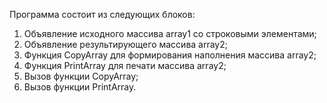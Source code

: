 Программа состоит из следующих блоков:
1. Объявление исходного массива array1 со строковыми элементами;
2. Объявление результирующего массива array2;
3. Функция CopyArray для формирования наполнения массива array2; 
4. Функция PrintArray для печати массива array2;
5. Вызов функции CopyArray;
6. Вызов функции PrintArray.